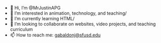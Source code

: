 - 👋 Hi, I’m @MrJustinAPG
- 👀 I’m interested in animation, technology, and teaching/
- 🌱 I’m currently learning HTML/
- 💞️ I’m looking to collaborate on websites, video projects, and teaching curriculum
- 📫 How to reach me: gabaldonj@sfusd.edu

<!---
MrJustinAPG/MrJustinAPG is a ✨ special ✨ repository because its `README.md` (this file) appears on your GitHub profile.
You can click the Preview link to take a look at your changes.
--->
